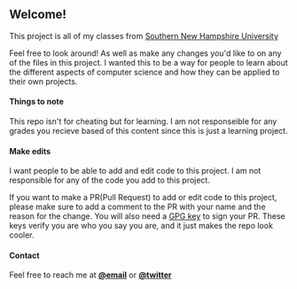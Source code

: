 ## Welcome! ## 
This project is all of my classes from [Southern New Hampshire University](https://www.snhu.edu/)

Feel free to look around! As well as make any changes you'd like to on any of the files in this project. I wanted this to be a way for people to learn about the different aspects of computer science and how they can be applied to their own projects.

#### Things to note ####
This repo isn't for cheating but for learning. I am not responseible for any grades you recieve based of this content since this is just a learning project. 

#### Make edits ####
I want people to be able to add and edit code to this project. I am not responsible for any of the code you add to this project. 

If you want to make a PR(Pull Request) to add or edit code to this project, please make sure to add a comment to the PR with your name and the reason for the change.
You will also need a [GPG key](https://help.github.com/articles/signing-a-commit/) to sign your PR. These keys verify you are who you say you are, and it just makes the repo look cooler. 

#### Contact ####
Feel free to reach me at **[@email](mailto:baileysam1997@gmail.com)** or **[@twitter](https://twitter.com/samuel_baileyy)**
